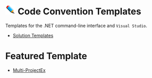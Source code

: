 # ![](/Assets/github-image32x32.png) Code Convention Templates
Templates for the .NET command-line interface and `Visual Studio`.

* [Solution Templates](/SolutionTemplates)

# Featured Template
* [Multi-ProjectEx](https://github.com/bboy77/Templates/tree/main/SolutionTemplates/Content/Multi-ProjectEx)
